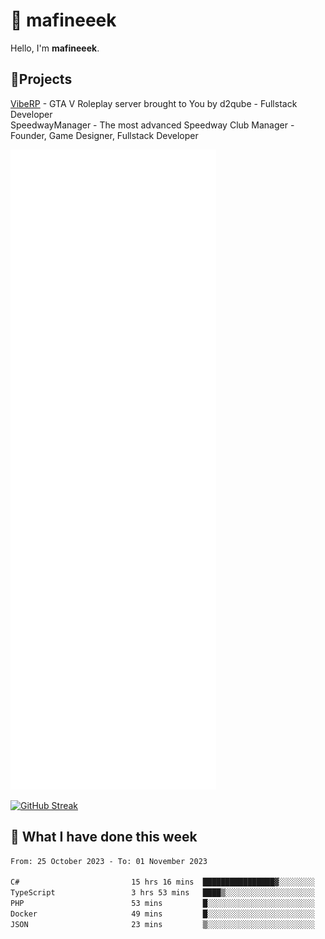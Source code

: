 # 👋 mafineeek
Hello, I'm **mafineeek**.

## 📝Projects

[VibeRP](https://v-rp.pl) - GTA V Roleplay server brought to You by d2qube - Fullstack Developer<br/>
SpeedwayManager - The most advanced Speedway Club Manager - Founder, Game Designer, Fullstack Developer


![](./github-metrics.svg)

[![GitHub Streak](https://streak-stats.demolab.com/?user=mafineeek)](https://git.io/streak-stats)

## 📰 What I have done this week
<!--START_SECTION:waka-->

```txt
From: 25 October 2023 - To: 01 November 2023

C#                         15 hrs 16 mins  ████████████████▓░░░░░░░░   66.69 %
TypeScript                 3 hrs 53 mins   ████▒░░░░░░░░░░░░░░░░░░░░   16.98 %
PHP                        53 mins         █░░░░░░░░░░░░░░░░░░░░░░░░   03.86 %
Docker                     49 mins         █░░░░░░░░░░░░░░░░░░░░░░░░   03.63 %
JSON                       23 mins         ▒░░░░░░░░░░░░░░░░░░░░░░░░   01.73 %
```

<!--END_SECTION:waka-->
